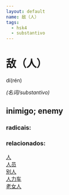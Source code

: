 ```yaml
--- 
layout: default
name: 敌（人） 
tags: 
  - hsk4
  - substantivo
--- 
```

# 敌（人） 
dí(rén)  
 
*(名词/substantivo)*  
## inimigo; enemy 
### radicais: 
### relacionados: 
[人](/zhengshidu/hsk1/人)  
[人员](/zhengshidu/hsk3/人员)  
[别人](/zhengshidu/hsk1/别人)  
[人力车](/zhengshidu/outras/人力车)  
[老女人](/zhengshidu/outras/老女人)  
